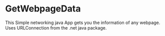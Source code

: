 # GetWebpageData
This Simple networking java App gets you the information of any webpage. Uses URLConnection from the .net java package.
